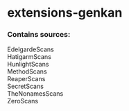 # extensions-genkan

### Contains sources:  
EdelgardeScans  
HatigarmScans  
HunlightScans  
MethodScans  
ReaperScans  
SecretScans  
TheNonamesScans  
ZeroScans  
